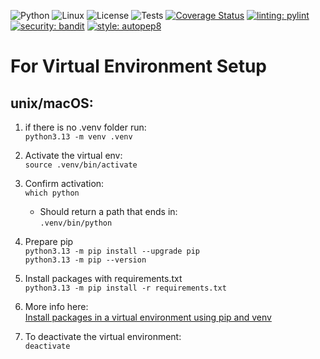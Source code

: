 ![Python](https://img.shields.io/badge/Python-3776AB?style=for-the-badge&logo=python&logoColor=white)
![Linux](https://img.shields.io/badge/Linux-FCC624?style=for-the-badge&logo=linux&logoColor=black)
![License](https://img.shields.io/github/license/NCSU-CSC-510-F2024/HW1.svg)
![Tests](https://github.com/NCSU-CSC-510-F2024/HW1/actions/workflows/python-app.yml/badge.svg?event=push)
[![Coverage Status](https://coveralls.io/repos/github/NCSU-CSC-510-F2024/Homework/badge.svg?branch=main)](https://coveralls.io/github/NCSU-CSC-510-F2024/Homework?branch=main)
[![linting: pylint](https://img.shields.io/badge/linting-pylint-yellowgreen)](https://github.com/pylint-dev/pylint)
[![security: bandit](https://img.shields.io/badge/security-bandit-yellow.svg)](https://github.com/PyCQA/bandit)
[![style: autopep8](https://img.shields.io/badge/code%20style-autopep8-orange.svg)](https://www.python.org/dev/peps/pep-0008/)

# For Virtual Environment Setup

## unix/macOS:

1. if there is no .venv folder run:\
   `python3.13 -m venv .venv`
2. Activate the virtual env:\
   `source .venv/bin/activate`
3. Confirm activation:\
   `which python`
    - Should return a path that ends in:\
      `.venv/bin/python`
4. Prepare pip\
   `python3.13 -m pip install --upgrade pip`\
   `python3.13 -m pip --version`
5. Install packages with requirements.txt\
   `python3.13 -m pip install -r requirements.txt`
6. More info here:\
   [Install packages in a virtual environment using pip and venv](https://packaging.python.org/en/latest/guides/installing-using-pip-and-virtual-environments/)

7. To deactivate the virtual environment:\
   `deactivate`
